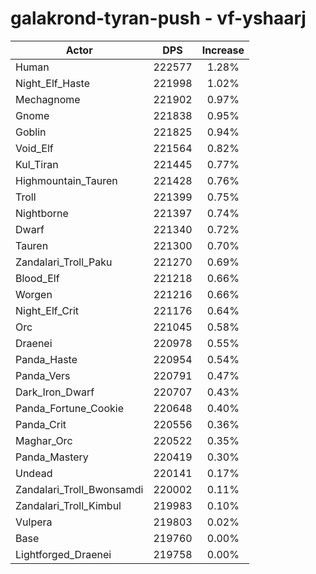 # galakrond-tyran-push - vf-yshaarj
| Actor | DPS | Increase |
|---|:---:|:---:|
|Human|222577|1.28%|
|Night_Elf_Haste|221998|1.02%|
|Mechagnome|221902|0.97%|
|Gnome|221838|0.95%|
|Goblin|221825|0.94%|
|Void_Elf|221564|0.82%|
|Kul_Tiran|221445|0.77%|
|Highmountain_Tauren|221428|0.76%|
|Troll|221399|0.75%|
|Nightborne|221397|0.74%|
|Dwarf|221340|0.72%|
|Tauren|221300|0.70%|
|Zandalari_Troll_Paku|221270|0.69%|
|Blood_Elf|221218|0.66%|
|Worgen|221216|0.66%|
|Night_Elf_Crit|221176|0.64%|
|Orc|221045|0.58%|
|Draenei|220978|0.55%|
|Panda_Haste|220954|0.54%|
|Panda_Vers|220791|0.47%|
|Dark_Iron_Dwarf|220707|0.43%|
|Panda_Fortune_Cookie|220648|0.40%|
|Panda_Crit|220556|0.36%|
|Maghar_Orc|220522|0.35%|
|Panda_Mastery|220419|0.30%|
|Undead|220141|0.17%|
|Zandalari_Troll_Bwonsamdi|220002|0.11%|
|Zandalari_Troll_Kimbul|219983|0.10%|
|Vulpera|219803|0.02%|
|Base|219760|0.00%|
|Lightforged_Draenei|219758|0.00%|
